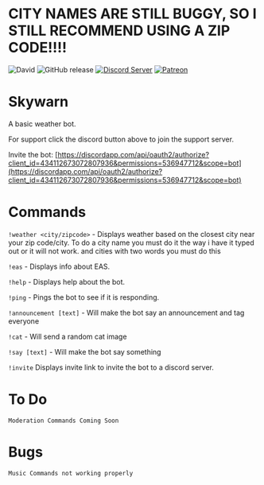 # CITY NAMES ARE STILL BUGGY, SO I STILL RECOMMEND USING A ZIP CODE!!!!

![David](https://img.shields.io/david/JGriffin34432/Skywarn.svg)
![GitHub release](https://img.shields.io/github/release/JGriffin34432/Skywarn.svg)
[![Discord Server](https://discordapp.com/api/guilds/355475139451682828/embed.png)](https://discord.gg/t6UKHU7)
[![Patreon](http://ionicabizau.github.io/badges/patreon.svg)](https://patreon.com/SPCJGriffin2459)

# Skywarn
A basic weather bot.

For support click the discord button above to join the support server.

Invite the bot: [https://discordapp.com/api/oauth2/authorize?client_id=434112673072807936&permissions=536947712&scope=bot](https://discordapp.com/api/oauth2/authorize?client_id=434112673072807936&permissions=536947712&scope=bot)


# Commands

`!weather <city/zipcode>` - Displays weather based on the closest city near your zip code/city. To do a city name you must do it the way i have it typed out or it will not work. <!weather baltimore,md,us> and cities with two words you must do this <!weather severna+park,md,us>

`!eas` - Displays info about EAS.

`!help` - Displays help about the bot.

`!ping` - Pings the bot to see if it is responding.

`!announcement [text]` - Will make the bot say an announcement and tag everyone

`!cat` - Will send a random cat image

`!say [text]` - Will make the bot say something

`!invite` Displays invite link to invite the bot to a discord server.


# To Do

`Moderation Commands Coming Soon`

# Bugs

`Music Commands not working properly`
